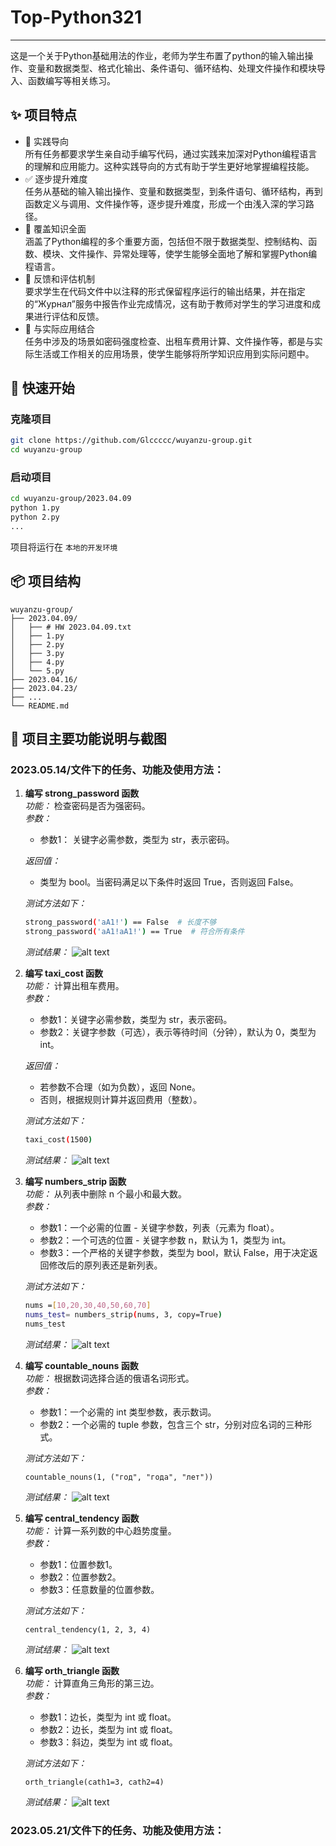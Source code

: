 # Top-Python321
---

这是一个关于Python基础用法的作业，老师为学生布置了python的输入输出操作、变量和数据类型、格式化输出、条件语句、循环结构、处理文件操作和模块导入、函数编写等相关练习。

## ✨ 项目特点

- 📝 实践导向  
    所有任务都要求学生亲自动手编写代码，通过实践来加深对Python编程语言的理解和应用能力。这种实践导向的方式有助于学生更好地掌握编程技能。
- ✅ 逐步提升难度  
    任务从基础的输入输出操作、变量和数据类型，到条件语句、循环结构，再到函数定义与调用、文件操作等，逐步提升难度，形成一个由浅入深的学习路径。
- 💾 覆盖知识全面  
    涵盖了Python编程的多个重要方面，包括但不限于数据类型、控制结构、函数、模块、文件操作、异常处理等，使学生能够全面地了解和掌握Python编程语言。
- 🎨 反馈和评估机制  
    要求学生在代码文件中以注释的形式保留程序运行的输出结果，并在指定的“Журнал”服务中报告作业完成情况，这有助于教师对学生的学习进度和成果进行评估和反馈。
- 🔑 与实际应用结合  
    任务中涉及的场景如密码强度检查、出租车费用计算、文件操作等，都是与实际生活或工作相关的应用场景，使学生能够将所学知识应用到实际问题中。

## 🚀 快速开始

### 克隆项目

``` bash
git clone https://github.com/Glccccc/wuyanzu-group.git
cd wuyanzu-group
```

### 启动项目

```bash
cd wuyanzu-group/2023.04.09
python 1.py
python 2.py
...
```

项目将运行在 `本地的开发环境`

## 📦 项目结构

```
wuyanzu-group/
├── 2023.04.09/
│   ├── # HW 2023.04.09.txt
│   ├── 1.py
│   ├── 2.py
│   ├── 3.py
│   ├── 4.py
│   └── 5.py
├── 2023.04.16/
├── 2023.04.23/
├── ...
└── README.md
```
<!-- by 管立超 -->

## 📮 项目主要功能说明与截图

### 2023.05.14/文件下的任务、功能及使用方法：  
1. **编写 strong_password 函数**  
    *功能：* 检查密码是否为强密码。  
    *参数：*   
    - 参数1： 关键字必需参数，类型为 str，表示密码。  
   
    *返回值：* 
    - 类型为 bool。当密码满足以下条件时返回 True，否则返回 False。

    *测试方法如下：*
    ```bash
    strong_password('aA1!') == False  # 长度不够
    strong_password('aA1!aA1!') == True  # 符合所有条件 
    ```
    *测试结果：*
    ![alt text](./asset/image-2.png)  

2. **编写 taxi_cost 函数**  
    *功能：* 计算出租车费用。  
    *参数：* 
     - 参数1：关键字必需参数，类型为 str，表示密码。
     - 参数2：关键字参数（可选），表示等待时间（分钟），默认为 0，类型为 int。  
      
    *返回值：* 
    - 若参数不合理（如为负数），返回 None。
    - 否则，根据规则计算并返回费用（整数）。

    *测试方法如下：*
    ```bash
   taxi_cost(1500)
    ```
    *测试结果：*
    ![alt text](./asset/image-3.png)
3. **编写 numbers_strip 函数**  
    *功能：* 从列表中删除 n 个最小和最大数。  
    *参数：*   
    - 参数1：一个必需的位置 - 关键字参数，列表（元素为 float）。
    - 参数2：一个可选的位置 - 关键字参数 n，默认为 1，类型为 int。
    - 参数3：一个严格的关键字参数，类型为 bool，默认 False，用于决定返回修改后的原列表还是新列表。  
   
   *测试方法如下：*
    ```bash
   nums =[10,20,30,40,50,60,70]
   nums_test= numbers_strip(nums, 3, copy=True)
   nums_test
    ```
    *测试结果：*
    ![alt text](./asset/image-4.png)
4. **编写 countable_nouns 函数**  
    *功能：* 根据数词选择合适的俄语名词形式。  
    *参数：*   
    - 参数1：一个必需的 int 类型参数，表示数词。
    - 参数2：一个必需的 tuple 参数，包含三个 str，分别对应名词的三种形式。  
    
    *测试方法如下：*  
    ```
    countable_nouns(1, ("год", "года", "лет"))
    ```
    *测试结果：*
    ![alt text](./asset/image-5.png)
5. **编写 central_tendency 函数**   
    *功能：* 计算一系列数的中心趋势度量。  
    *参数：* 
    - 参数1：位置参数1。
    - 参数2：位置参数2。
    - 参数3：任意数量的位置参数。  
    
    *测试方法如下：*  
    ```
    central_tendency(1, 2, 3, 4)
    ```   
    *测试结果：* 
    ![alt text](./asset/image-6.png)
6. **编写 orth_triangle 函数**  
    *功能：* 计算直角三角形的第三边。  
    *参数：*   
    - 参数1：边长，类型为 int 或 float。
    - 参数2：边长，类型为 int 或 float。
    - 参数3：斜边，类型为 int 或 float。
   
    *测试方法如下：*  
    ```
    orth_triangle(cath1=3, cath2=4)
    ```   
    *测试结果：* 
    ![alt text](./asset/image-7.png)
   
### 2023.05.21/文件下的任务、功能及使用方法：
<!-- by 管立超 -->